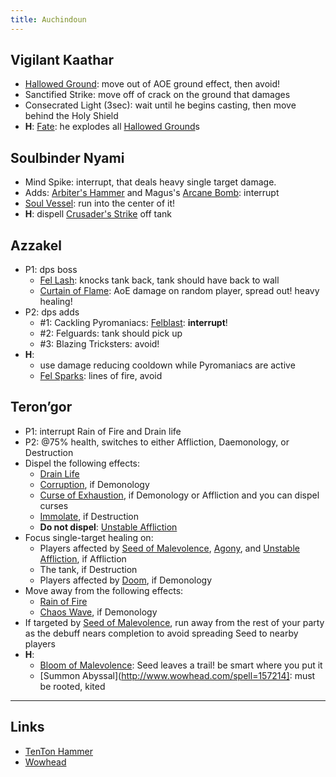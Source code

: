 ```yaml
---
title: Auchindoun
---
```


## Vigilant Kaathar
* [Hallowed Ground][]: move out of AOE ground effect, then avoid!
* Sanctified Strike: move off of crack on the ground that damages
* Consecrated Light (3sec): wait until he begins casting, then move behind the Holy Shield
* **H**: [Fate](http://www.wowhead.com/spell=157465): he explodes all [Hallowed Ground][]s

## Soulbinder Nyami
* Mind Spike: interrupt, that deals heavy single target damage.
* Adds: [Arbiter's Hammer][] and Magus's [Arcane Bomb][]: interrupt
* [Soul Vessel][]: run into the center of it!
* **H**: dispell [Crusader's Strike][] off tank

## Azzakel
* P1: dps boss
    * [Fel Lash](http://www.wowhead.com/spell=153234): knocks tank back, tank should have back to wall
    * [Curtain of Flame](http://www.wowhead.com/spell=153396): AoE damage on random player, spread out! heavy healing!
* P2: dps adds
    * #1: Cackling Pyromaniacs: [Felblast][]: **interrupt**!
    * #2: Felguards: tank should pick up 
    * #3: Blazing Tricksters: avoid!
* **H**:
    * use damage reducing cooldown while Pyromaniacs are active
    * [Fel Sparks](http://www.wowhead.com/spell=153725): lines of fire, avoid

## Teron’gor
* P1: interrupt Rain of Fire and Drain life
* P2: @75% health, switches to either Affliction, Daemonology, or Destruction
* Dispel the following effects:
    * [Drain Life](http://www.wowhead.com/spell=156854)
    * [Corruption](http://www.wowhead.com/spell=156842), if Demonology
    * [Curse of Exhaustion](http://www.wowhead.com/spell=164841), if Demonology or Affliction and you can dispel curses
    * [Immolate](http://www.wowhead.com/spell=156964), if Destruction
    * **Do not dispel**: [Unstable Affliction](http://www.wowhead.com/spell=156954)
* Focus single-target healing on:
    * Players affected by [Seed of Malevolence](http://www.wowhead.com/spell=156921), [Agony](http://www.wowhead.com/spell=156925), and [Unstable Affliction](http://www.wowhead.com/spell=156954), if Affliction
    * The tank, if Destruction
    * Players affected by [Doom](http://www.wowhead.com/spell=156965), if Demonology
* Move away from the following effects:
    * [Rain of Fire](http://www.wowhead.com/spell=156857)
    * [Chaos Wave](http://www.wowhead.com/spell=157001), if Demonology
* If targeted by [Seed of Malevolence](http://www.wowhead.com/spell=156921), run away from the rest of your party as the debuff nears completion to avoid spreading Seed to nearby players
* **H**:
    * [Bloom of Malevolence](http://www.wowhead.com/spell=166461): Seed leaves a trail! be smart where you put it
    * [Summon Abyssal](http://www.wowhead.com/spell=157214]: must be rooted, kited

----

## Links
* [TenTon Hammer](http://www.tentonhammer.com/guides/world-warcraft/warlords-draenor-auchindoun-guide)
* [Wowhead](http://www.wowhead.com/guide=2663/auchindoun-dungeon-strategy-guide)

[Hallowed Ground]: http://www.wowhead.com/spell=154526
[Soul Vessel]: http://www.wowhead.com/spell=153477
[Arbiter's Hammer]: http://www.wowhead.com/spell=154218
[Arcane Bomb]: http://www.wowhead.com/spell=157794
[Crusader's Strike]: http://www.wowhead.com/spell=176931
[Felblast]: http://www.wowhead.com/spell=154221
